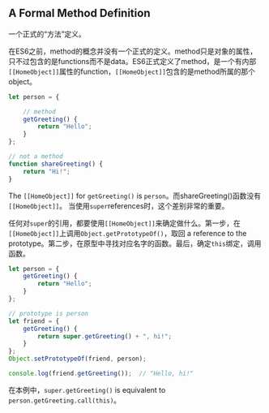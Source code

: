 ## A Formal Method Definition

一个正式的“方法”定义。

在ES6之前，method的概念并没有一个正式的定义。method只是对象的属性，只不过包含的是functions而不是data。ES6正式定义了method，是一个有内部`[[HomeObject]]`属性的function，`[[HomeObject]]`包含的是method所属的那个object。

```js
let person = {

    // method
    getGreeting() {
        return "Hello";
    }
};

// not a method
function shareGreeting() {
    return "Hi!";
}
```

The `[[HomeObject]]` for `getGreeting()` is `person`。而shareGreeting()函数没有`[[HomeObject]]`。
当使用`super`references时，这个差别非常的重要。

任何对`super`的引用，都要使用`[[HomeObject]]`来确定做什么。第一步，在`[[HomeObject]]`上调用`Object.getPrototypeOf()`，取回 a reference to the prototype。第二步，在原型中寻找对应名字的函数。最后，确定`this`绑定，调用函数。

```js
let person = {
    getGreeting() {
        return "Hello";
    }
};

// prototype is person
let friend = {
    getGreeting() {
        return super.getGreeting() + ", hi!";
    }
};
Object.setPrototypeOf(friend, person);

console.log(friend.getGreeting());  // "Hello, hi!"
```

在本例中，`super.getGreeting()` is equivalent to `person.getGreeting.call(this)`。